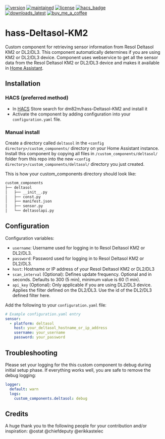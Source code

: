 [![version](https://img.shields.io/github/v/release/dm82m/hass-Deltasol-KM2?style=for-the-badge)](https://github.com/dm82m/hass-Deltasol-KM2)
[![maintained](https://img.shields.io/maintenance/yes/2023?style=for-the-badge)](https://github.com/dm82m/hass-Deltasol-KM2)
[![license](https://img.shields.io/github/license/toreamun/amshan-homeassistant?style=for-the-badge)](LICENSE)
[![hacs_badge](https://img.shields.io/badge/HACS-Default-orange.svg?style=for-the-badge)](https://github.com/custom-components/hacs)<br/>
[![downloads_latest](https://img.shields.io/github/downloads/dm82m/hass-Deltasol-KM2/latest/total?style=for-the-badge)](https://github.com/dm82m/hass-Deltasol-KM2/releases)
[![buy_me_a_coffee](https://img.shields.io/badge/If%20you%20like%20it-Buy%20me%20a%20coffee-yellow.svg?style=for-the-badge)](https://www.buymeacoffee.com/dirkmaucher)

# hass-Deltasol-KM2

Custom component for retrieving sensor information from Resol Deltasol KM2 or DL2/DL3. This component automatically determines if you are using KM2 or DL2/DL3 device.
Component uses webservice to get all the sensor data from the Resol Deltasol KM2 or DL2/DL3 device and makes it available in [Home Assistant](https://home-assistant.io/).

## Installation

### HACS (preferred method)

- In [HACS](https://github.com/hacs/default) Store search for dm82m/hass-Deltasol-KM2 and install it
- Activate the component by adding configuration into your `configuration.yaml` file.

### Manual install

Create a directory called `deltasol` in the `<config directory>/custom_components/` directory on your Home Assistant instance. Install this component by copying all files in `/custom_components/deltasol/` folder from this repo into the new `<config directory>/custom_components/deltasol/` directory you just created.

This is how your custom_components directory should look like:

```bash
custom_components
├── deltasol
│   ├── __init__.py
│   ├── const.py
│   ├── manifest.json
│   ├── sensor.py
│   └── deltasolapi.py  
```

## Configuration

Configuration variables:
- `username`: Username used for logging in to Resol Deltasol KM2 or DL2/DL3.
- `password`: Password used for logging in to Resol Deltasol KM2 or DL2/DL3.
- `host`: Hostname or IP address of your Resol Deltasol KM2 or DL2/DL3
- `scan_interval` (Optional): Defines update frequency. Optional and in seconds. Defaults to 300 (5 min), minimum value is 60 (1 min).
- `api_key` (Optional):  Only applicable if you are using DL2/DL3 device. Applies the filter defined on the DL2/DL3. Use the id of the DL2/DL3 defined filter here.

Add the following to your `configuration.yaml` file:

```yaml
# Example configuration.yaml entry
sensor:
  - platform: deltasol
    host: your_deltasol_hostname_or_ip_address
    username: your_username
    password: your_password
```

## Troubleshooting
Please set your logging for the this custom component to debug during initial setup phase. If everything works well, you are safe to remove the debug logging:
```yaml
logger:
  default: warn
  logs:
    custom_components.deltasol: debug
```

## Credits

A huge thank you to the following people for your contribution and/or inspiration: @ostat @chiefdeputy @erikkastelec
